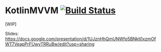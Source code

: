# KotlinMVVM [![Build Status](https://travis-ci.org/wengelef/KotlinMVVM.svg?branch=master)](https://travis-ci.org/wengelef/KotlinMVVM)

[WIP]

Slides: https://docs.google.com/presentation/d/1UJznHhQmUNWfp5BNkt0xzmOfWT7VeapPrFUwyTRRuBw/edit?usp=sharing
